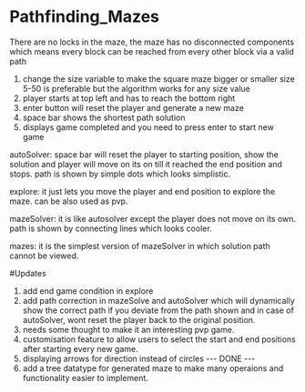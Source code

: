 # Pathfinding_Mazes

There are no locks in the maze, the maze has no disconnected components which means every block can be reached
from every other block via a valid path
1. change the size variable to make the square maze bigger or smaller
size 5-50 is preferable but the algorithm works for any size value
2. player starts at top left and has to reach the bottom right
3. enter button will reset the player and generate a new maze
4. space bar shows the shortest path solution
5. displays game completed and you need to press enter to start new game

autoSolver: space bar will reset the player to starting position, show the solution and player will move on its on
till it reached the end position and stops. path is shown by simple dots which looks simplistic.

explore: it just lets you move the player and end position to explore the maze. can be also used as pvp.

mazeSolver: it is like autosolver except the player does not move on its own. path is shown by connecting lines which looks cooler.

mazes: it is the simplest version of mazeSolver in which solution path cannot be viewed.

#Updates
1. add end game condition in explore
2. add path correction in mazeSolve and autoSolver which will dynamically show the correct path if you deviate from the
path shown and in case of autoSolver, wont reset the player back to the original position.
3. needs some thought to make it an interesting pvp game.
4. customisation feature to allow users to select the start and end positions after starting every new game.
5. displaying arrows for direction instead of circles --- DONE ---
6. add a tree datatype for generated maze to make many operaions and functionality easier to implement.

